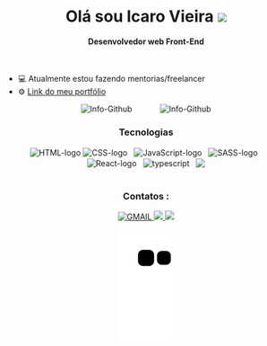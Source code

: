 <h1 align="center"> Olá sou Icaro Vieira <img src="https://raw.githubusercontent.com/kaueMarques/kaueMarques/master/hi.gif" width="30px" /></h1>
<div align="center">
  <b >Desenvolvedor web Front-End</b>
</div>
<br/>
<br/>
<ul>
  <li>💻 Atualmente estou fazendo mentorias/freelancer</li>
  <li>⚙ <a href="https://icaro-silva.vercel.app/" target="_blanck">Link do meu portfólio</a></li>
</ul>

<div align="center">
  <img alt="Info-Github" src="http://github-readme-stats.vercel.app/api?username=IcaroSilvaFK&show_icons=true&theme=ocean_dark&include_all_commits=true&count_private=true&title_color=d81b60" height="200">  &emsp;&emsp;&emsp;
  <img alt="Info-Github" src="http://github-readme-stats.vercel.app/api/top-langs/?username=IcaroSilvaFK&layout-compact&langs_count-16&theme=ocean_dark&title_color=d81b60" width="245">
<div/>
  <h3>Tecnologias</h3>
<div>
  <img align="center" alt="HTML-logo" src="https://img.shields.io/badge/HTML5-E34F26?style=for-the-badge&logo=html5&logoColor=white" />
    
  <img align="center" alt="CSS-logo" src="https://img.shields.io/badge/CSS3-1572B6?style=for-the-badge&logo=css3&logoColor=white" >
    &nbsp;
  <img align="center" alt="JavaScript-logo" src="https://img.shields.io/badge/JavaScript-F7DF1E?style=for-the-badge&logo=javascript&logoColor=black" />
    &nbsp;
  <img align="center" alt="SASS-logo" src="https://img.shields.io/badge/Sass-CC6699?style=for-the-badge&logo=sass&logoColor=white" />
        &nbsp;
  <img align="center" alt="React-logo" src="https://img.shields.io/badge/React-20232A?style=for-the-badge&logo=react&logoColor=61DAFB"/>
    &nbsp;
 
  <img align="center" alt="typescript" src="https://img.shields.io/badge/TypeScript-007ACC?style=for-the-badge&logo=typescript&logoColor=white" />
   &nbsp;
  <img align="center" src="https://img.shields.io/badge/Redux-593D88?style=for-the-badge&logo=redux&logoColor=white" />
</div>
  <br/>
<div align="center">
  <h3>Contatos :</h3>
<div/>

<div>
 <a href="mailto:iv2484706@gmail.com" target="_blanck">
    <img src="https://img.shields.io/badge/Gmail-D14836?style=for-the-badge&logo=gmail&logoColor=white" alt="GMAIL"/>
 </a>
  <a href="https://www.linkedin.com/in/icaro-vieira-front-end/" target="_blanck">
    <img src="https://img.shields.io/badge/LinkedIn-0077B5?style=for-the-badge&logo=linkedin&logoColor=white"/> 
  </a>
  <a href="tel:62998358542">
    <img src="https://img.shields.io/badge/WhatsApp-25D366?style=for-the-badge&logo=whatsapp&logoColor=white"/> 
   </a>
</div>
  <br/>
  <div align="center">
     <img src="https://github.com/IcaroSilvaFK/IcaroSilvaFK/blob/output/github-contribution-grid-snake.svg" />
  </div>
